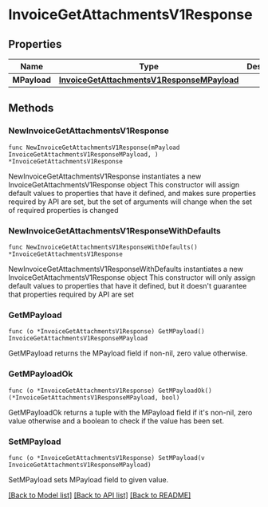 # InvoiceGetAttachmentsV1Response

## Properties

Name | Type | Description | Notes
------------ | ------------- | ------------- | -------------
**MPayload** | [**InvoiceGetAttachmentsV1ResponseMPayload**](InvoiceGetAttachmentsV1ResponseMPayload.md) |  | 

## Methods

### NewInvoiceGetAttachmentsV1Response

`func NewInvoiceGetAttachmentsV1Response(mPayload InvoiceGetAttachmentsV1ResponseMPayload, ) *InvoiceGetAttachmentsV1Response`

NewInvoiceGetAttachmentsV1Response instantiates a new InvoiceGetAttachmentsV1Response object
This constructor will assign default values to properties that have it defined,
and makes sure properties required by API are set, but the set of arguments
will change when the set of required properties is changed

### NewInvoiceGetAttachmentsV1ResponseWithDefaults

`func NewInvoiceGetAttachmentsV1ResponseWithDefaults() *InvoiceGetAttachmentsV1Response`

NewInvoiceGetAttachmentsV1ResponseWithDefaults instantiates a new InvoiceGetAttachmentsV1Response object
This constructor will only assign default values to properties that have it defined,
but it doesn't guarantee that properties required by API are set

### GetMPayload

`func (o *InvoiceGetAttachmentsV1Response) GetMPayload() InvoiceGetAttachmentsV1ResponseMPayload`

GetMPayload returns the MPayload field if non-nil, zero value otherwise.

### GetMPayloadOk

`func (o *InvoiceGetAttachmentsV1Response) GetMPayloadOk() (*InvoiceGetAttachmentsV1ResponseMPayload, bool)`

GetMPayloadOk returns a tuple with the MPayload field if it's non-nil, zero value otherwise
and a boolean to check if the value has been set.

### SetMPayload

`func (o *InvoiceGetAttachmentsV1Response) SetMPayload(v InvoiceGetAttachmentsV1ResponseMPayload)`

SetMPayload sets MPayload field to given value.



[[Back to Model list]](../README.md#documentation-for-models) [[Back to API list]](../README.md#documentation-for-api-endpoints) [[Back to README]](../README.md)


